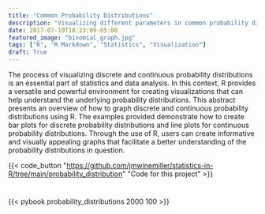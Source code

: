 ```yaml
---
title: "Common Probability Distributions"
description: "Visualizing different parameters in common probability distributions is important for understanding the distribution of data and the impact of parameters on the distribution"
date: 2017-07-10T18:23:09-05:00
featured_image: "binomial_graph.jpg"
tags: ["R", "R Markdown", "Statistics", "Visualization"]
draft: True
---
```


The process of visualizing discrete and continuous probability distributions is an essential part of statistics and data analysis. In this context, R provides a versatile and powerful environment for creating visualizations that can help understand the underlying probability distributions. This abstract presents an overview of how to graph discrete and continuous probability distributions using R. The examples provided demonstrate how to create bar plots for discrete probability distributions and line plots for continuous probability distributions. Through the use of R, users can create informative and visually appealing graphs that facilitate a better understanding of the probability distributions in question.

<!--more-->

{{< code_button
  "https://github.com/jmwinemiller/statistics-in-R/tree/main/probability_distribution"
  "Code for this project" >}}

#

{{< pybook probability_distributions 2000 100 >}}
